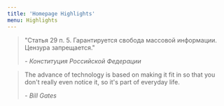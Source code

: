 ```yaml
---
title: 'Homepage Highlights'
menu: Highlights
---
```


> "Статья 29 п. 5. Гарантируется свобода массовой информации. Цензура запрещается."
> 
> <cite>- Конституция Российской Федерации</cite>


> The advance of technology is based on making it fit in so that you don't really even notice it,
> so it's part of everyday life.
>
> <cite>- Bill Gates</cite>